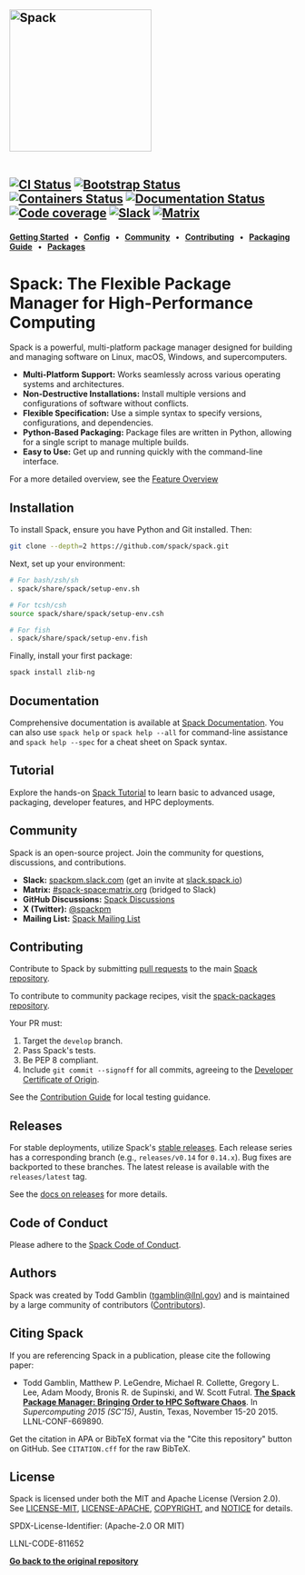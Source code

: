 <div align="left">

<h2>
<picture>
  <source media="(prefers-color-scheme: dark)" srcset="https://raw.githubusercontent.com/spack/spack/refs/heads/develop/share/spack/logo/spack-logo-white-text.svg" width="250">
  <source media="(prefers-color-scheme: light)" srcset="https://raw.githubusercontent.com/spack/spack/refs/heads/develop/share/spack/logo/spack-logo-text.svg" width="250">
  <img alt="Spack" src="https://raw.githubusercontent.com/spack/spack/refs/heads/develop/share/spack/logo/spack-logo-text.svg" width="250">
</picture>

<br>
<br clear="all">

<a href="https://github.com/spack/spack/actions/workflows/ci.yml"><img src="https://github.com/spack/spack/workflows/ci/badge.svg" alt="CI Status"></a>
<a href="https://github.com/spack/spack/actions/workflows/bootstrapping.yml"><img src="https://github.com/spack/spack/actions/workflows/bootstrap.yml/badge.svg" alt="Bootstrap Status"></a>
<a href="https://github.com/spack/spack/actions/workflows/build-containers.yml"><img src="https://github.com/spack/spack/actions/workflows/build-containers.yml/badge.svg" alt="Containers Status"></a>
<a href="https://spack.readthedocs.io"><img src="https://readthedocs.org/projects/spack/badge/?version=latest" alt="Documentation Status"></a>
<a href="https://codecov.io/gh/spack/spack"><img src="https://codecov.io/gh/spack/spack/branch/develop/graph/badge.svg" alt="Code coverage"/></a>
<a href="https://slack.spack.io"><img src="https://slack.spack.io/badge.svg" alt="Slack"/></a>
<a href="https://matrix.to/#/#spack-space:matrix.org"><img src="https://img.shields.io/matrix/spack-space%3Amatrix.org?label=matrix" alt="Matrix"/></a>

</h2>

**[Getting Started] &nbsp; • &nbsp; [Config] &nbsp; • &nbsp; [Community] &nbsp; • &nbsp; [Contributing] &nbsp; • &nbsp; [Packaging Guide] &nbsp; • &nbsp; [Packages]**

[Getting Started]: https://spack.readthedocs.io/en/latest/getting_started.html
[Config]: https://spack.readthedocs.io/en/latest/configuration.html
[Community]: #community
[Contributing]: https://spack.readthedocs.io/en/latest/contribution_guide.html
[Packaging Guide]: https://spack.readthedocs.io/en/latest/packaging_guide_creation.html
[Packages]: https://github.com/spack/spack-packages

</div>

# Spack: The Flexible Package Manager for High-Performance Computing

Spack is a powerful, multi-platform package manager designed for building and managing software on Linux, macOS, Windows, and supercomputers.  

*   **Multi-Platform Support:**  Works seamlessly across various operating systems and architectures.
*   **Non-Destructive Installations:** Install multiple versions and configurations of software without conflicts.
*   **Flexible Specification:**  Use a simple syntax to specify versions, configurations, and dependencies.
*   **Python-Based Packaging:** Package files are written in Python, allowing for a single script to manage multiple builds.
*   **Easy to Use:** Get up and running quickly with the command-line interface.

For a more detailed overview, see the [Feature Overview](https://spack.readthedocs.io/en/latest/features.html)

## Installation

To install Spack, ensure you have Python and Git installed. Then:

```bash
git clone --depth=2 https://github.com/spack/spack.git
```

Next, set up your environment:

```bash
# For bash/zsh/sh
. spack/share/spack/setup-env.sh

# For tcsh/csh
source spack/share/spack/setup-env.csh

# For fish
. spack/share/spack/setup-env.fish
```

Finally, install your first package:

```bash
spack install zlib-ng
```

## Documentation

Comprehensive documentation is available at [Spack Documentation](https://spack.readthedocs.io/). You can also use `spack help` or `spack help --all` for command-line assistance and `spack help --spec` for a cheat sheet on Spack syntax.

## Tutorial

Explore the hands-on [Spack Tutorial](https://spack-tutorial.readthedocs.io/) to learn basic to advanced usage, packaging, developer features, and HPC deployments.

## Community

Spack is an open-source project. Join the community for questions, discussions, and contributions.

*   **Slack:** [spackpm.slack.com](https://spackpm.slack.com) (get an invite at [slack.spack.io](https://slack.spack.io))
*   **Matrix:** [#spack-space:matrix.org](https://matrix.to/#/#spack-space:matrix.org) (bridged to Slack)
*   **GitHub Discussions:** [Spack Discussions](https://github.com/spack/spack/discussions)
*   **X (Twitter):** [@spackpm](https://twitter.com/spackpm)
*   **Mailing List:** [Spack Mailing List](https://groups.google.com/d/forum/spack)

## Contributing

Contribute to Spack by submitting [pull requests](https://help.github.com/articles/using-pull-requests/) to the main [Spack repository](https://github.com/spack/spack).

To contribute to community package recipes, visit the [spack-packages repository][Packages].

Your PR must:

  1.  Target the `develop` branch.
  2.  Pass Spack's tests.
  3.  Be PEP 8 compliant.
  4.  Include `git commit --signoff` for all commits, agreeing to the [Developer Certificate of Origin](https://developercertificate.org).

See the [Contribution Guide](https://spack.readthedocs.io/en/latest/contribution_guide.html) for local testing guidance.

## Releases

For stable deployments, utilize Spack's [stable releases](https://github.com/spack/spack/releases). Each release series has a corresponding branch (e.g., `releases/v0.14` for `0.14.x`). Bug fixes are backported to these branches. The latest release is available with the `releases/latest` tag.

See the [docs on releases](https://spack.readthedocs.io/en/latest/developer_guide.html#releases) for more details.

## Code of Conduct

Please adhere to the [Spack Code of Conduct](.github/CODE_OF_CONDUCT.md).

## Authors

Spack was created by Todd Gamblin (tgamblin@llnl.gov) and is maintained by a large community of contributors ([Contributors](https://github.com/spack/spack/graphs/contributors)).

## Citing Spack

If you are referencing Spack in a publication, please cite the following paper:

 * Todd Gamblin, Matthew P. LeGendre, Michael R. Collette, Gregory L. Lee,
   Adam Moody, Bronis R. de Supinski, and W. Scott Futral.
   [**The Spack Package Manager: Bringing Order to HPC Software Chaos**](https://www.computer.org/csdl/proceedings/sc/2015/3723/00/2807623.pdf).
   In *Supercomputing 2015 (SC’15)*, Austin, Texas, November 15-20 2015. LLNL-CONF-669890.

Get the citation in APA or BibTeX format via the "Cite this repository" button on GitHub.  See `CITATION.cff` for the raw BibTeX.

## License

Spack is licensed under both the MIT and Apache License (Version 2.0). See [LICENSE-MIT](https://github.com/spack/spack/blob/develop/LICENSE-MIT), [LICENSE-APACHE](https://github.com/spack/spack/blob/develop/LICENSE-APACHE), [COPYRIGHT](https://github.com/spack/spack/blob/develop/COPYRIGHT), and [NOTICE](https://github.com/spack/spack/blob/develop/NOTICE) for details.

SPDX-License-Identifier: (Apache-2.0 OR MIT)

LLNL-CODE-811652

[**Go back to the original repository**](https://github.com/spack/spack)